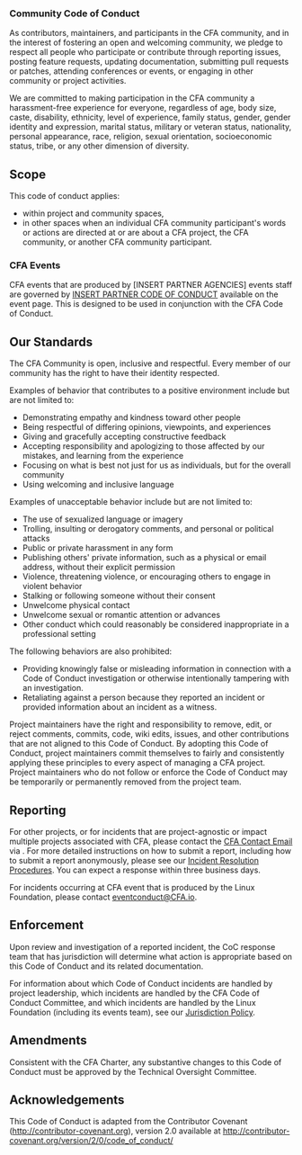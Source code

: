 ### Community Code of Conduct

As contributors, maintainers, and participants in the CFA community, and in the interest of fostering
an open and welcoming community, we pledge to respect all people who participate or contribute
through reporting issues, posting feature requests, updating documentation,
submitting pull requests or patches, attending conferences or events, or engaging in other community or project activities.

We are committed to making participation in the CFA community a harassment-free experience for everyone, regardless of age, body size, caste, disability, ethnicity, level of experience, family status, gender, gender identity and expression, marital status, military or veteran status, nationality, personal appearance, race, religion, sexual orientation, socioeconomic status, tribe, or any other dimension of diversity.

## Scope

This code of conduct applies:
* within project and community spaces,
* in other spaces when an individual CFA community participant's words or actions are directed at or are about a CFA project, the CFA community, or another CFA community participant.

### CFA Events

CFA events that are produced by [INSERT PARTNER AGENCIES] events staff are governed by [INSERT PARTNER CODE OF CONDUCT]() available on the event page. This is designed to be used in conjunction with the CFA Code of Conduct.

## Our Standards

The CFA Community is open, inclusive and respectful. Every member of our community has the right to have their identity respected.

Examples of behavior that contributes to a positive environment include but are not limited to:

* Demonstrating empathy and kindness toward other people
* Being respectful of differing opinions, viewpoints, and experiences
* Giving and gracefully accepting constructive feedback
* Accepting responsibility and apologizing to those affected by our mistakes,
  and learning from the experience
* Focusing on what is best not just for us as individuals, but for the
  overall community
* Using welcoming and inclusive language


Examples of unacceptable behavior include but are not limited to:

* The use of sexualized language or imagery
* Trolling, insulting or derogatory comments, and personal or political attacks
* Public or private harassment in any form
* Publishing others' private information, such as a physical or email
  address, without their explicit permission
* Violence, threatening violence, or encouraging others to engage in violent behavior
* Stalking or following someone without their consent
* Unwelcome physical contact
* Unwelcome sexual or romantic attention or advances
* Other conduct which could reasonably be considered inappropriate in a
  professional setting

The following behaviors are also prohibited:
* Providing knowingly false or misleading information in connection with a Code of Conduct investigation or otherwise intentionally tampering with an investigation.
* Retaliating against a person because they reported an incident or provided information about an incident as a witness.

Project maintainers have the right and responsibility to remove, edit, or reject comments, commits, code, wiki edits, issues, and other contributions that are not aligned to this Code of Conduct.
By adopting this Code of Conduct, project maintainers commit themselves to fairly and consistently applying these principles to every aspect
of managing a CFA project.
Project maintainers who do not follow or enforce the Code of Conduct may be temporarily or permanently removed from the project team.

## Reporting

For other projects, or for incidents that are project-agnostic or impact multiple projects associated with CFA, please contact the [CFA Contact Email]() via <cfa-email>. For more detailed instructions on how to submit a report, including how to submit a report anonymously, please see our [Incident Resolution Procedures](). You can expect a response within three business days.

For incidents occurring at CFA event that is produced by the Linux Foundation, please contact <eventconduct@CFA.io>.

## Enforcement

Upon review and investigation of a reported incident, the CoC response team that has jurisdiction will determine what action is appropriate based on this Code of Conduct and its related documentation.

For information about which Code of Conduct incidents are handled by project leadership, which incidents are handled by the CFA Code of Conduct Committee, and which incidents are handled by the Linux Foundation (including its events team), see our [Jurisdiction Policy](https://github.com/CFA/foundation/blob/main/code-of-conduct/coc-committee-jurisdiction-policy.md).

## Amendments

Consistent with the CFA Charter, any substantive changes to this Code of Conduct must be approved by the Technical Oversight Committee.

## Acknowledgements

This Code of Conduct is adapted from the Contributor Covenant
(http://contributor-covenant.org), version 2.0 available at
http://contributor-covenant.org/version/2/0/code_of_conduct/